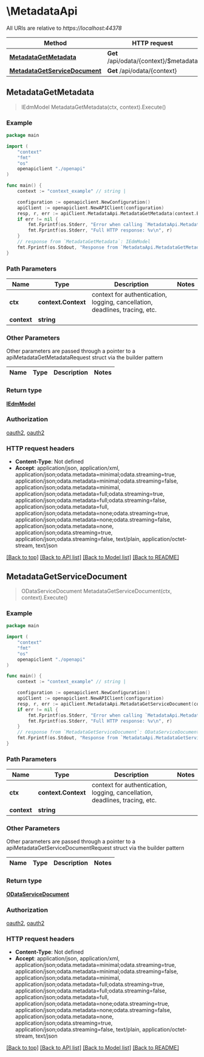 # \MetadataApi

All URIs are relative to *https://localhost:44378*

Method | HTTP request | Description
------------- | ------------- | -------------
[**MetadataGetMetadata**](MetadataApi.md#MetadataGetMetadata) | **Get** /api/odata/{context}/$metadata | 
[**MetadataGetServiceDocument**](MetadataApi.md#MetadataGetServiceDocument) | **Get** /api/odata/{context} | 



## MetadataGetMetadata

> IEdmModel MetadataGetMetadata(ctx, context).Execute()



### Example

```go
package main

import (
    "context"
    "fmt"
    "os"
    openapiclient "./openapi"
)

func main() {
    context := "context_example" // string | 

    configuration := openapiclient.NewConfiguration()
    apiClient := openapiclient.NewAPIClient(configuration)
    resp, r, err := apiClient.MetadataApi.MetadataGetMetadata(context.Background(), context).Execute()
    if err != nil {
        fmt.Fprintf(os.Stderr, "Error when calling `MetadataApi.MetadataGetMetadata``: %v\n", err)
        fmt.Fprintf(os.Stderr, "Full HTTP response: %v\n", r)
    }
    // response from `MetadataGetMetadata`: IEdmModel
    fmt.Fprintf(os.Stdout, "Response from `MetadataApi.MetadataGetMetadata`: %v\n", resp)
}
```

### Path Parameters


Name | Type | Description  | Notes
------------- | ------------- | ------------- | -------------
**ctx** | **context.Context** | context for authentication, logging, cancellation, deadlines, tracing, etc.
**context** | **string** |  | 

### Other Parameters

Other parameters are passed through a pointer to a apiMetadataGetMetadataRequest struct via the builder pattern


Name | Type | Description  | Notes
------------- | ------------- | ------------- | -------------


### Return type

[**IEdmModel**](IEdmModel.md)

### Authorization

[oauth2](../README.md#oauth2), [oauth2](../README.md#oauth2)

### HTTP request headers

- **Content-Type**: Not defined
- **Accept**: application/json, application/xml, application/json;odata.metadata=minimal;odata.streaming=true, application/json;odata.metadata=minimal;odata.streaming=false, application/json;odata.metadata=minimal, application/json;odata.metadata=full;odata.streaming=true, application/json;odata.metadata=full;odata.streaming=false, application/json;odata.metadata=full, application/json;odata.metadata=none;odata.streaming=true, application/json;odata.metadata=none;odata.streaming=false, application/json;odata.metadata=none, application/json;odata.streaming=true, application/json;odata.streaming=false, text/plain, application/octet-stream, text/json

[[Back to top]](#) [[Back to API list]](../README.md#documentation-for-api-endpoints)
[[Back to Model list]](../README.md#documentation-for-models)
[[Back to README]](../README.md)


## MetadataGetServiceDocument

> ODataServiceDocument MetadataGetServiceDocument(ctx, context).Execute()



### Example

```go
package main

import (
    "context"
    "fmt"
    "os"
    openapiclient "./openapi"
)

func main() {
    context := "context_example" // string | 

    configuration := openapiclient.NewConfiguration()
    apiClient := openapiclient.NewAPIClient(configuration)
    resp, r, err := apiClient.MetadataApi.MetadataGetServiceDocument(context.Background(), context).Execute()
    if err != nil {
        fmt.Fprintf(os.Stderr, "Error when calling `MetadataApi.MetadataGetServiceDocument``: %v\n", err)
        fmt.Fprintf(os.Stderr, "Full HTTP response: %v\n", r)
    }
    // response from `MetadataGetServiceDocument`: ODataServiceDocument
    fmt.Fprintf(os.Stdout, "Response from `MetadataApi.MetadataGetServiceDocument`: %v\n", resp)
}
```

### Path Parameters


Name | Type | Description  | Notes
------------- | ------------- | ------------- | -------------
**ctx** | **context.Context** | context for authentication, logging, cancellation, deadlines, tracing, etc.
**context** | **string** |  | 

### Other Parameters

Other parameters are passed through a pointer to a apiMetadataGetServiceDocumentRequest struct via the builder pattern


Name | Type | Description  | Notes
------------- | ------------- | ------------- | -------------


### Return type

[**ODataServiceDocument**](ODataServiceDocument.md)

### Authorization

[oauth2](../README.md#oauth2), [oauth2](../README.md#oauth2)

### HTTP request headers

- **Content-Type**: Not defined
- **Accept**: application/json, application/xml, application/json;odata.metadata=minimal;odata.streaming=true, application/json;odata.metadata=minimal;odata.streaming=false, application/json;odata.metadata=minimal, application/json;odata.metadata=full;odata.streaming=true, application/json;odata.metadata=full;odata.streaming=false, application/json;odata.metadata=full, application/json;odata.metadata=none;odata.streaming=true, application/json;odata.metadata=none;odata.streaming=false, application/json;odata.metadata=none, application/json;odata.streaming=true, application/json;odata.streaming=false, text/plain, application/octet-stream, text/json

[[Back to top]](#) [[Back to API list]](../README.md#documentation-for-api-endpoints)
[[Back to Model list]](../README.md#documentation-for-models)
[[Back to README]](../README.md)

